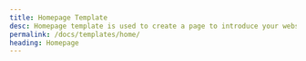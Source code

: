 ```yaml
---
title: Homepage Template
desc: Homepage template is used to create a page to introduce your website or a service.
permalink: /docs/templates/home/
heading: Homepage
---
```

